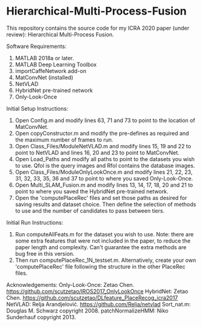 # Hierarchical-Multi-Process-Fusion

This repository contains the source code for my ICRA 2020 paper (under review): Hierarchical Multi-Process Fusion.

Software Requirements:
1. MATLAB 2018a or later.
2. MATLAB Deep Learning Toolbox
3. importCaffeNetwork add-on
4. MatConvNet (installed)
5. NetVLAD
6. HybridNet pre-trained network
7. Only-Look-Once

Initial Setup Instructions:
1. Open Config.m and modify lines 63, 71 and 73 to point to the location of MatConvNet.
2. Open copyConstructor.m and modify the pre-defines as required and the maximum number of frames to run. 
3. Open Class_Files/ModuleNetVLAD.m and modify lines 15, 19 and 22 to point to NetVLAD and lines 16, 20 and 23 to point to MatConvNet.
4. Open Load_Paths and modify all paths to point to the datasets you wish to use. Qfol is the query images and Rfol contains the database images. 
5. Open Class_Files/ModuleOnlyLookOnce.m and modify lines 21, 22, 23, 31, 32, 33, 35, 36 and 37 to point to where you saved Only-Look-Once.
6. Open Multi_SLAM_Fusion.m and modify lines 13, 14, 17, 18, 20 and 21 to point to where you saved the HybridNet pre-trained network. 
7. Open the 'computePlaceRec' files and set those paths as desired for saving results and dataset choice. Then define the selection of methods to use and the number of candidates to pass between tiers. 

Initial Run Instructions:
1. Run computeAllFeats.m for the dataset you wish to use. Note: there are some extra features that were not included in the paper, to reduce the paper length and complexity. Can't guarantee the extra methods are bug free in this version. 
2. Then run computePlaceRec_1N_testset.m. Alternatively, create your own 'computePlaceRec' file following the structure in the other PlaceRec files.

Acknowledgements:
Only-Look-Once: Zetao Chen. https://github.com/scutzetao/IROS2017_OnlyLookOnce
HybridNet: Zetao Chen. https://github.com/scutzetao/DLfeature_PlaceRecog_icra2017
NetVLAD: Relja Arandjelović. https://github.com/Relja/netvlad
Sort_nat.m: Douglas M. Schwarz copyright 2008.
patchNormalizeHMM: Niko Sunderhauf copyright 2013.
